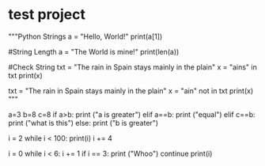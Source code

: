 # test project
"""Python Strings
a = "Hello, World!"
print(a[1])

#String Length
a = "The World is mine!"
print(len(a))

#Check String
txt = "The rain in Spain stays mainly in the plain"
x = "ains" in txt
print(x)

txt = "The rain in Spain stays mainly in the plain"
x = "ain" not in txt
print(x) """

a=3
b=8
c=8
if a>b:
    print ("a is greater")
elif a==b:
    print ("equal")
elif c==b:
    print ("what is this")
else:
    print ("b is greater") 

i = 2
while i < 100:
  print(i)
  i += 4

  i = 0
while i < 6:
  i += 1
  if i == 3:
  	print ("Whoo")
    continue
  print(i)
